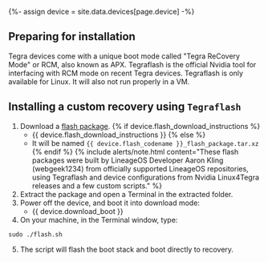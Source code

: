 {%- assign device = site.data.devices[page.device] -%}

## Preparing for installation

Tegra devices come with a unique boot mode called "Tegra ReCovery Mode" or RCM, also known as APX.
Tegraflash is the official Nvidia tool for interfacing with RCM mode on recent Tegra devices.
Tegraflash is only available for Linux. It will also not run properly in a VM.

## Installing a custom recovery using `Tegraflash`

1. Download a [flash package](https://www.androidfilehost.com/?w=files&flid=328892).
{% if device.flash_download_instructions %}
    * {{ device.flash_download_instructions }}
{% else %}
    * It will be named `{{ device.flash_codename }}_flash_package.tar.xz`
{% endif %}
{% include alerts/note.html content="These flash packages were built by LineageOS Developer Aaron Kling (webgeek1234) from officially supported LineageOS repositories, using Tegraflash and device configurations from Nvidia Linux4Tegra releases and a few custom scripts." %}
2. Extract the package and open a Terminal in the extracted folder.
3. Power off the device, and boot it into download mode:
    * {{ device.download_boot }}
4. On your machine, in the Terminal window, type:
```
sudo ./flash.sh
```
5. The script will flash the boot stack and boot directly to recovery.
